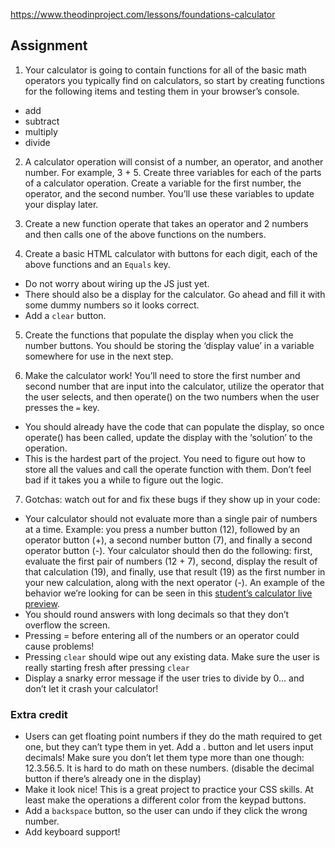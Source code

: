 https://www.theodinproject.com/lessons/foundations-calculator

## Assignment

1. Your calculator is going to contain functions for all of the basic math operators you typically find on calculators, so start by creating functions for the following items and testing them in your browser’s console.

- add
- subtract
- multiply
- divide

2. A calculator operation will consist of a number, an operator, and another number. For example, 3 + 5. Create three variables for each of the parts of a calculator operation. Create a variable for the first number, the operator, and the second number. You’ll use these variables to update your display later.

3. Create a new function operate that takes an operator and 2 numbers and then calls one of the above functions on the numbers.

4. Create a basic HTML calculator with buttons for each digit, each of the above functions and an `Equals` key.

- Do not worry about wiring up the JS just yet.
- There should also be a display for the calculator. Go ahead and fill it with some dummy numbers so it looks correct.
- Add a `clear` button.

5. Create the functions that populate the display when you click the number buttons. You should be storing the ‘display value’ in a variable somewhere for use in the next step.

6. Make the calculator work! You’ll need to store the first number and second number that are input into the calculator, utilize the operator that the user selects, and then operate() on the two numbers when the user presses the `=` key.

- You should already have the code that can populate the display, so once operate() has been called, update the display with the ‘solution’ to the operation.
- This is the hardest part of the project. You need to figure out how to store all the values and call the operate function with them. Don’t feel bad if it takes you a while to figure out the logic.

7. Gotchas: watch out for and fix these bugs if they show up in your code:

- Your calculator should not evaluate more than a single pair of numbers at a time. Example: you press a number button (12), followed by an operator button (+), a second number button (7), and finally a second operator button (-). Your calculator should then do the following: first, evaluate the first pair of numbers (12 + 7), second, display the result of that calculation (19), and finally, use that result (19) as the first number in your new calculation, along with the next operator (-). An example of the behavior we’re looking for can be seen in this [student’s calculator live preview](https://mrbuddh4.github.io/calculator/).
- You should round answers with long decimals so that they don’t overflow the screen.
- Pressing = before entering all of the numbers or an operator could cause problems!
- Pressing `clear` should wipe out any existing data. Make sure the user is really starting fresh after pressing `clear`
- Display a snarky error message if the user tries to divide by 0… and don’t let it crash your calculator!

### Extra credit

- Users can get floating point numbers if they do the math required to get one, but they can’t type them in yet. Add a . button and let users input decimals! Make sure you don’t let them type more than one though: 12.3.56.5. It is hard to do math on these numbers. (disable the decimal button if there’s already one in the display)
- Make it look nice! This is a great project to practice your CSS skills. At least make the operations a different color from the keypad buttons.
- Add a `backspace` button, so the user can undo if they click the wrong number.
- Add keyboard support!
